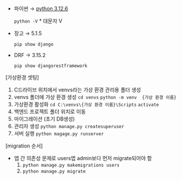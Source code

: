- 파이썬 → [python 3.12.6](https://www.python.org/downloads/release/python-3126/)
    
    `python -V`   * 대문자 V
    
- 장고 → 5.1.5
    
    `pip show django`
    
- DRF → 3.15.2
    
    `pip show djangorestframework`

[가상환경 셋팅]
1. C드라이브 위치에서 venvs라는 가상 환경 관리용 폴더 생성
2. venvs 폴더에 가상 환경  생성 
    ```cd venvs```
    ```python -m venv  {가상 환경 이름}```
3. 가상환경 활성화
   ```cd C:\venvs\{가상 환경 이름}\Scripts```
   ```activate```
4. 백엔드 프로젝트 폴더 위치로 이동 
5. 마이그레이션 (초기 DB생성)
6. 관리자 생성
   ```python manage.py createsuperuser```
7. 서버 실행
   ```python magage.py runserver```

[migration 순서]
- 앱 간 의존성 문제로 users앱 admin보다 먼저 migrate되어야 함
  1. ```python manage.py makemigrations users```
  2. ```python manage.py migrate``` 
